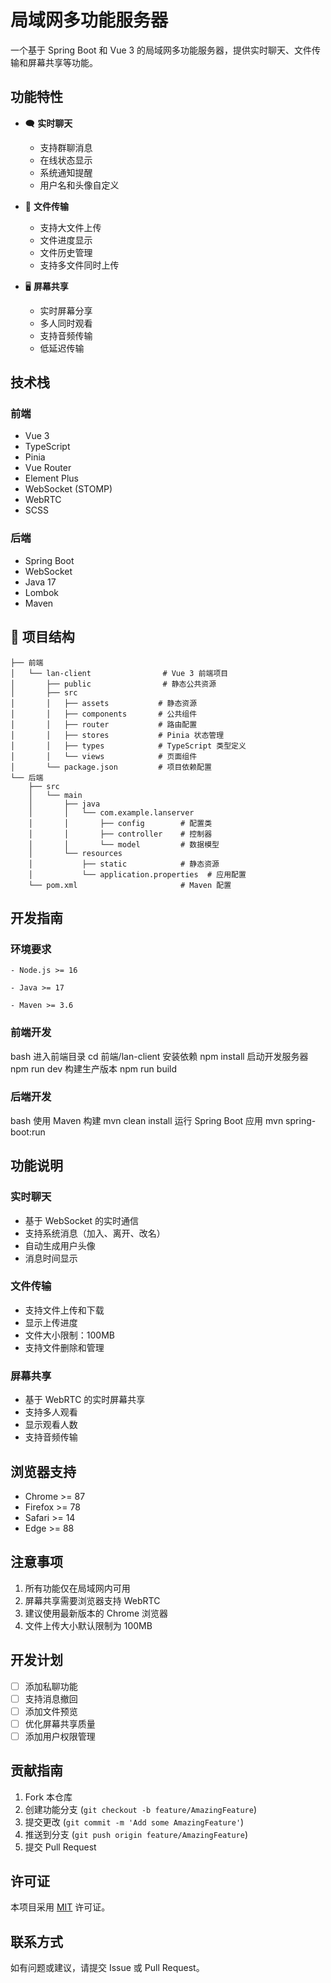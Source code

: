 # 局域网多功能服务器

一个基于 Spring Boot 和 Vue 3 的局域网多功能服务器，提供实时聊天、文件传输和屏幕共享等功能。

## 功能特性

- 🗨️ **实时聊天**
  - 支持群聊消息
  - 在线状态显示
  - 系统通知提醒
  - 用户名和头像自定义

- 📁 **文件传输**
  - 支持大文件上传
  - 文件进度显示
  - 文件历史管理
  - 支持多文件同时上传

- 🖥️ **屏幕共享**
  - 实时屏幕分享
  - 多人同时观看
  - 支持音频传输
  - 低延迟传输

## 技术栈

### 前端
- Vue 3
- TypeScript
- Pinia
- Vue Router
- Element Plus
- WebSocket (STOMP)
- WebRTC
- SCSS

### 后端
- Spring Boot
- WebSocket
- Java 17
- Lombok
- Maven

## 📁 项目结构

```
├── 前端
│   └── lan-client                # Vue 3 前端项目
│       ├── public                # 静态公共资源
│       ├── src
│       │   ├── assets           # 静态资源
│       │   ├── components       # 公共组件
│       │   ├── router           # 路由配置
│       │   ├── stores           # Pinia 状态管理
│       │   ├── types            # TypeScript 类型定义
│       │   └── views            # 页面组件
│       └── package.json         # 项目依赖配置
└── 后端
    ├── src
    │   └── main
    │       ├── java
    │       │   └── com.example.lanserver
    │       │       ├── config        # 配置类
    │       │       ├── controller    # 控制器
    │       │       └── model         # 数据模型
    │       └── resources
    │           ├── static            # 静态资源
    │           └── application.properties  # 应用配置
    └── pom.xml                       # Maven 配置

```
## 开发指南

### 环境要求

```
- Node.js >= 16

```

```
- Java >= 17

```

```
- Maven >= 3.6

```

### 前端开发
bash
进入前端目录
cd 前端/lan-client
安装依赖
npm install
启动开发服务器
npm run dev
构建生产版本
npm run build

### 后端开发
bash
使用 Maven 构建
mvn clean install
运行 Spring Boot 应用
mvn spring-boot:run

## 功能说明

### 实时聊天
- 基于 WebSocket 的实时通信
- 支持系统消息（加入、离开、改名）
- 自动生成用户头像
- 消息时间显示

### 文件传输
- 支持文件上传和下载
- 显示上传进度
- 文件大小限制：100MB
- 支持文件删除和管理

### 屏幕共享
- 基于 WebRTC 的实时屏幕共享
- 支持多人观看
- 显示观看人数
- 支持音频传输

## 浏览器支持

- Chrome >= 87
- Firefox >= 78
- Safari >= 14
- Edge >= 88

## 注意事项

1. 所有功能仅在局域网内可用
2. 屏幕共享需要浏览器支持 WebRTC
3. 建议使用最新版本的 Chrome 浏览器
4. 文件上传大小默认限制为 100MB

## 开发计划

- [ ] 添加私聊功能
- [ ] 支持消息撤回
- [ ] 添加文件预览
- [ ] 优化屏幕共享质量
- [ ] 添加用户权限管理

## 贡献指南

1. Fork 本仓库
2. 创建功能分支 (`git checkout -b feature/AmazingFeature`)
3. 提交更改 (`git commit -m 'Add some AmazingFeature'`)
4. 推送到分支 (`git push origin feature/AmazingFeature`)
5. 提交 Pull Request

## 许可证

本项目采用 [MIT](LICENSE) 许可证。

## 联系方式

如有问题或建议，请提交 Issue 或 Pull Request。
